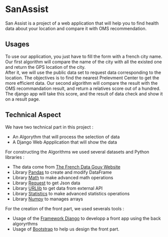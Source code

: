 # SanAssist

San Assist is a project of a web application that will help you to find health data about your location and compare it with OMS recommendation.

## Usages

To use our application, you just have to fill the form with a french city name.   
Our first algorithm will compare the name of the city with all the existed one and return the GPS location of the city.   
After it, we will use the public data set to request data corresponding to the location. The objectives is to find the nearest Prelevment Center to get the more efficient data. 
Our second algorithm will compare the result with the OMS recommandation result, and return a relatives score out of a hundred.  
The django app will take this score, and the result of data check and show it on a result page.


## Technical Aspect 

We have two technical part in this project :   
- An Algorythm that will process the selection of data
- A Django Web Appplication that will show the data

For constructing the Algorithms we used several datasets and Python libraries : 

- The data come from [The French Data Gouv Website](https://www.data.gouv.fr/fr/)
- Library [Pandas](https://pandas.pydata.org/) to create and modify DataFrame
- Library [Math](https://docs.python.org/3/library/math.html) to make advanced math operations
- Library [Request](https://pypi.org/project/requests/) to get Json data
- Library [URLlib](https://docs.python.org/fr/3/library/urllib.html) to get data from external API
- Library [Statistics](https://docs.python.org/3/library/statistics.html) to make advanced statistics operations
- Library [Numpy](https://numpy.org/) to manages arrays

For the creation of the front part, we used severals tools : 
- Usage of the [Framework Django](https://www.djangoproject.com/) to developp a front app using the back algoryrthms
- Usage of [Bootstrap](https://getbootstrap.com/) to help us design the front part. 


